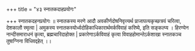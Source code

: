 +++
title = "४३ स्नातकदाहप्रयोगः"

+++
स्नातकदहनप्रयोगः ॥ स्नातकस्य मरणे आदौ अवकीर्णदोषनिवृत्त्यर्थ प्राजापत्यकृच्छत्रयं चरित्वा, देशकालौ स्मृत्वा | अमुकस्य स्नातकस्योर्ध्वदोहिकाधिकारार्थमर्कविवाहं करिष्ये, इति सङ्कल्प्य । हिरण्येन नान्दीसमाराधनं कृत्वा, ब्रह्मचारिदाहोक्त | प्रकारेणाऽर्कविवाहं कृत्वा विवाहहोमान्तेऽर्कशाखा स्नातकञ्च तुषाग्निना विधिवद्दहेत् ।।